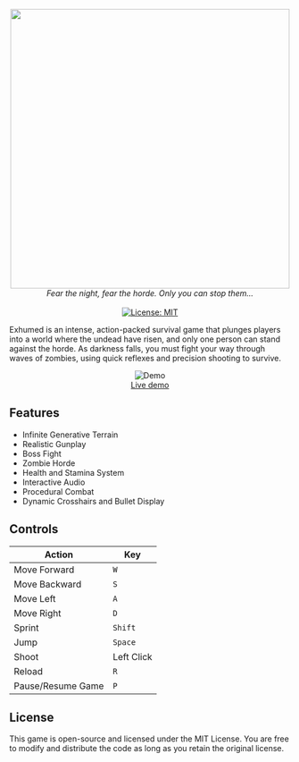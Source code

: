 <p align="center">
  <img width="500" src="https://cloud-6ghtq3d4f-hack-club-bot.vercel.app/0exhumed-logo.png">
  <br>
  <i>Fear the night, fear the horde. Only you can stop them...</i>
  <br>
  <br>
    <a href="#"><img src="https://img.shields.io/badge/License-MIT-green.svg" alt="License: MIT"></a>
</p>

Exhumed is an intense, action-packed survival game that plunges players into a world where the undead have risen, and only one person can stand against the horde. As darkness falls, you must fight your way through waves of zombies, using quick reflexes and precision shooting to survive.

<p align="center">
	<img src="" alt="Demo">
	<br>
	<a href="https://exhumed.vercel.app/">Live demo</a>
	<br>
</p>

## Features

- Infinite Generative Terrain
- Realistic Gunplay
- Boss Fight
- Zombie Horde
- Health and Stamina System
- Interactive Audio
- Procedural Combat
- Dynamic Crosshairs and Bullet Display

## Controls

| Action            | Key        |
| ----------------- | ---------- |
| Move Forward      | `W`        |
| Move Backward     | `S`        |
| Move Left         | `A`        |
| Move Right        | `D`        |
| Sprint            | `Shift`    |
| Jump              | `Space`    |
| Shoot             | Left Click |
| Reload            | `R`        |
| Pause/Resume Game | `P`        |

## License

This game is open-source and licensed under the MIT License. You are free to modify and distribute the code as long as you retain the original license.

